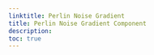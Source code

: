 ```yaml
---
linktitle: Perlin Noise Gradient
title: Perlin Noise Gradient Component
description:
toc: true
---
```


